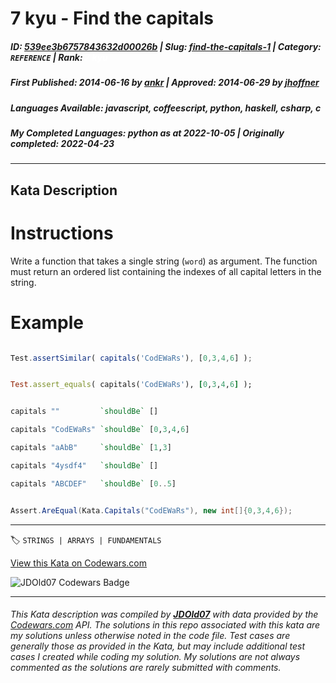 # 7 kyu - Find the capitals

##### **ID**: [539ee3b6757843632d00026b](https://www.codewars.com/kata/539ee3b6757843632d00026b) | **Slug**: [find-the-capitals-1](https://www.codewars.com/kata/539ee3b6757843632d00026b) | **Category**: `REFERENCE` | **Rank**: <span style="color:white">7 kyu</span>

##### **First Published**: 2014-06-16 ***by*** [ankr](https://www.codewars.com/users/ankr) | **Approved**: 2014-06-29 ***by*** [jhoffner](https://www.codewars.com/users/jhoffner)

##### **Languages Available**: javascript, coffeescript, python, haskell, csharp, c

##### **My Completed Languages**: python ***as at*** 2022-10-05 | **Originally completed**: 2022-04-23

---

## Kata Description


# Instructions 



Write a function that takes a single string (`word`) as argument. The function must return an ordered list containing the indexes of all capital letters in the string.



# Example



```javascript

Test.assertSimilar( capitals('CodEWaRs'), [0,3,4,6] );

```

```ruby

Test.assert_equals( capitals('CodEWaRs'), [0,3,4,6] );

```

```haskell

capitals ""         `shouldBe` []

capitals "CodEWaRs" `shouldBe` [0,3,4,6]

capitals "aAbB"     `shouldBe` [1,3]

capitals "4ysdf4"   `shouldBe` []

capitals "ABCDEF"   `shouldBe` [0..5]

```

```csharp

Assert.AreEqual(Kata.Capitals("CodEWaRs"), new int[]{0,3,4,6});

```

---


🏷 `STRINGS | ARRAYS | FUNDAMENTALS`


[View this Kata on Codewars.com](https://www.codewars.com/kata/539ee3b6757843632d00026b)

![](https://www.codewars.com/users/jdold07/badges/large "JDOld07 Codewars Badge")

---

###### *This Kata description was compiled by [**JDOld07**](https://tpstech.dev) with data provided by the [Codewars.com](https://www.codewars.com) API.  The solutions in this repo associated with this kata are my solutions unless otherwise noted in the code file.  Test cases are generally those as provided in the Kata, but may include additional test cases I created while coding my solution.  My solutions are not always commented as the solutions are rarely submitted with comments.*
